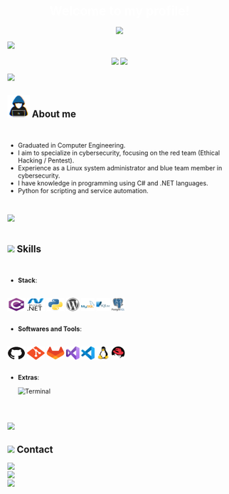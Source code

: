 <div align="center">
  <h1 style="color: white;">Welcome to my profile!</h1>
</div>

<p align="center">
  <a href="https://github.com/DenverCoder1/readme-typing-svg"><img src="https://readme-typing-svg.herokuapp.com?font=Time+New+Roman&color=cyan&size=25&center=true&vCenter=true&width=600&height=100&lines=Victor+Ross;++;Kali+Linux..&hearts;"></a>
</p>

<div>

  <img src="https://komarev.com/ghpvc/?username=victorrossh&style=for-the-badge&color=1d1f21"/>
  
</div>
</br>

<div align="center">

<img height="175" src="https://github-readme-stats.vercel.app/api?username=victorrossh&theme=dark&hide_border=true&include_all_commits=true&count_private=true&text_color=fff&icon_color=fff&title_color=fff&bg_color=0d1117&show_icons=true">

<img height="175" src="https://github-readme-stats.vercel.app/api/top-langs/?username=victorrossh&theme=dark&hide_border=true&include_all_commits=true&count_private=true&layout=compact&text_color=fff&icon_color=fff&title_color=fff&bg_color=0d1117&show_icons=true">

</div>

<br>

<img src="https://user-images.githubusercontent.com/73097560/115834477-dbab4500-a447-11eb-908a-139a6edaec5c.gif">

<br>

## <picture><img src = "https://github.com/0xAbdulKhalid/0xAbdulKhalid/raw/main/assets/mdImages/about_me.gif" width = 50px></picture> **About me**

<br>

- Graduated in Computer Engineering.
- I aim to specialize in cybersecurity, focusing on the red team (Ethical Hacking / Pentest).
- Experience as a Linux system administrator and blue team member in cybersecurity.
- I have knowledge in programming using C# and .NET languages.
- Python for scripting and service automation.

<br>


<img src="https://user-images.githubusercontent.com/73097560/115834477-dbab4500-a447-11eb-908a-139a6edaec5c.gif"><br><br>

## <img src="https://media2.giphy.com/media/QssGEmpkyEOhBCb7e1/giphy.gif?cid=ecf05e47a0n3gi1bfqntqmob8g9aid1oyj2wr3ds3mg700bl&rid=giphy.gif" width ="25"><b> Skills</b>
<br>

<p align="center">

- **Stack**: 

<div style="display: inline_block"><br>
  <img align="center" alt="C#" height="30" width="40" src="https://raw.githubusercontent.com/devicons/devicon/master/icons/csharp/csharp-original.svg">
  <img align="center" alt="DotNet" height="30" width="40" src="https://raw.githubusercontent.com/devicons/devicon/master/icons/dot-net/dot-net-original-wordmark.svg">
  <img align="center" alt="Python" height="30" width="40" src="https://github.com/devicons/devicon/blob/master/icons/python/python-original.svg">
  <img align="center" alt= "WordPress" height="30" widht="40" src="https://raw.githubusercontent.com/devicons/devicon/master/icons/wordpress/wordpress-plain.svg">
  <img align="center" alt= "MySql" height="30" widht="40" src="https://raw.githubusercontent.com/devicons/devicon/master/icons/mysql/mysql-original-wordmark.svg">
  <img align="center" alt= "SqlLite" height="30" widht="40" src="https://raw.githubusercontent.com/devicons/devicon/master/icons/sqlite/sqlite-original-wordmark.svg">
  <img align="center" alt= "PostgreSQL" height="30" widht="40" src="https://raw.githubusercontent.com/devicons/devicon/master/icons/postgresql/postgresql-original-wordmark.svg">

  
</div>

<br>

<p align="center">

- **Softwares and Tools**:

<div style="display: inline_block"><br>
  <img align="center" alt="GitHub" height="30" width="40" src="https://raw.githubusercontent.com/devicons/devicon/master/icons/github/github-original.svg">
  <img align="center" alt="GitBash" height="30" width="40" src="https://raw.githubusercontent.com/devicons/devicon/master/icons/git/git-original.svg">
  <img align="center" alt="GitLab" height="30" width="40" src="https://raw.githubusercontent.com/devicons/devicon/master/icons/gitlab/gitlab-original.svg">
  <img align="center" alt= "VsStudio" height="30" widht="40" src="https://raw.githubusercontent.com/devicons/devicon/master/icons/visualstudio/visualstudio-original.svg">
  <img align="center" alt= "VsCode" height="30" widht="40" src="https://raw.githubusercontent.com/devicons/devicon/master/icons/vscode/vscode-original.svg">
  <img align="center" alt= "Linux" height="30" widht="40" src="https://raw.githubusercontent.com/devicons/devicon/master/icons/linux/linux-original.svg">
  <img align="center" alt= "RedHat" height="30" widht="40" src="https://raw.githubusercontent.com/devicons/devicon/master/icons/redhat/redhat-original.svg">
  
</div>

<br>

- **Extras**:

    ![Terminal](https://img.shields.io/badge/Terminal-%23054020?style=for-the-badge&logo=gnu-bash&logoColor=white)


</p>

<br><br>

<img src="https://user-images.githubusercontent.com/73097560/115834477-dbab4500-a447-11eb-908a-139a6edaec5c.gif">

## <img src="https://media2.giphy.com/media/QssGEmpkyEOhBCb7e1/giphy.gif?cid=ecf05e47a0n3gi1bfqntqmob8g9aid1oyj2wr3ds3mg700bl&rid=giphy.gif" width ="25"><b> Contact</b>
  <div> 
    <a href = "mailto:victor.ross098@gmail.com">
      <img src="https://img.shields.io/badge/-Gmail-%23333?style=for-the-badge&logo=gmail&logoColor=white" target="_blank">
    </a>
    <br>
    <a href="https://www.linkedin.com/in/victorrossh/" target="_blank">
      <img src="https://img.shields.io/badge/-LinkedIn-%230077B5?style=for-the-badge&logo=linkedin&logoColor=white" target="_blank">
    </a> 
  </div>
<img src="https://user-images.githubusercontent.com/73097560/115834477-dbab4500-a447-11eb-908a-139a6edaec5c.gif">
<br>